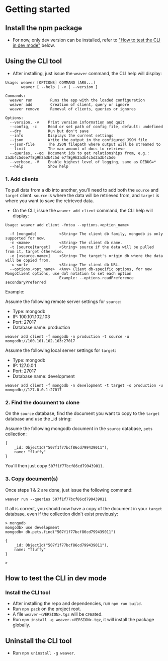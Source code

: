 # Getting started

## Install the npm package

- For now, only dev version can be installed, refer to ["How to test the CLI in dev mode"](#how-to-test-the-cli-in-dev-mode) below.

## Using the CLI tool

- After installing, just issue the `weaver` command, the CLI help will display:

```
Usage: weaver [OPTIONS] COMMAND [ARG...]
       weaver [ --help | -v | --version ]

Commands:
  weaver run        Runs the app with the loaded configuration
  weaver add        Creation of client, query or ignore
  weaver remove     Removal of clients, queries or ignores

Options:
  --version, -v    Print version information and quit
  --config, -c     Read or set path of config file, default: undefined
  --dry            Run but don't save
  --info           Displays the current settings
  --json           Write the output in the configured JSON file
  --json-file      The JSON filepath where output will be streamed to
  --limit          The max amount of docs to retrieve
  --queries, --qq  Document ids to get relationships from, e.g.: 2a3b4c5d6e7f8g9h2a3b4c5d e7f8g9h2a3b4c5d2a3b4c5d6
  --verbose, -V    Enable highest level of logging, same as DEBUG=*
  --help           Show help
```

### 1. Add clients

To pull data from a db into another, you'll need to add both the `source` and `target` client. `source` is where the data will be retrieved from, and `target` is where you want to save the retrieved data.

- On the CLI, issue the `weaver add client` command, the CLI help will display:

```
Usage: weaver add client -fntou --options.<option_name>

  -f [mongodb]          <String> The client db family, mongodb is only supported for now.
  -n <name>             <String> The client db name.
  -t [source|target]    <String> source if the data will be pulled from it, target otherwise.
  -o [<source.name>]    <String> The target's origin db where the data will be copied from.
  -u <url>              <String> The client db URL.
  --options.<opt_name>  <Any> Client db-specific options, for now MongoClient options, use dot notation to set each option
                        Example: --options.readPreference secondaryPreferred
```

Example:

Assume the following remote server settings for `source`:
- Type: mongodb
- IP: 100.101.102.103
- Port: 27017
- Database name: production

```
weaver add client -f mongodb -n production -t source -u mongodb://100.101.102.103:27017
```

Assume the following local server settings for `target`:
- Type: mongodb
- IP: 127.0.0.1
- Port: 27017
- Database name: development

```
weaver add client -f mongodb -n development -t target -o production -u mongodb://127.0.0.1:27017
```

### 2. Find the document to clone

On the `source` database, find the document you want to copy to the `target` database and use the _id string:

Assume the following mongodb document in the `source` database, `pets` collection:

```
{
    _id: ObjectId("507f1f77bcf86cd799439011"),
    name: "fluffy"
}
```

You'll then just copy `507f1f77bcf86cd799439011`.

### 3. Copy document(s)

Once steps 1 & 2 are done, just issue the following command:

```
weaver run --queries 507f1f77bcf86cd799439011
```

If all is correct, you should now have a copy of the document in your `target` database, even if the collection didn't exist previously:

```
> mongodb
mongodb> use development
mongodb> db.pets.find("507f1f77bcf86cd799439011")

{
    _id: ObjectId("507f1f77bcf86cd799439011"),
    name: "fluffy"
}

>
```

## How to test the CLI in dev mode

### Install the CLI tool

- After installing the repo and dependencies, run `npm run build`.
- Run `npm pack` on the project root.
- A file `weaver-<VERSION>.tgz` will be created.
- Run `npm install -g weaver-<VERSION>.tgz`, it will install the package globally.

## Uninstall the CLI tool

- Run `npm uninstall -g weaver`.

